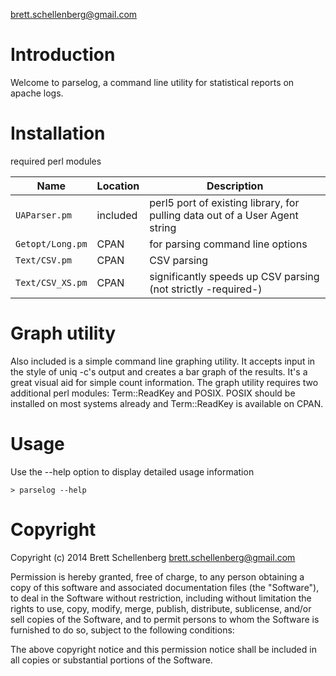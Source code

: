 brett.schellenberg@gmail.com

Introduction
============
Welcome to parselog, a command line utility for statistical reports on apache logs.

Installation
============
required perl modules

Name              | Location  | Description
------------------|-----------|------------|
`UAParser.pm`     | included  | perl5 port of existing library, for pulling data out of a User Agent string
`Getopt/Long.pm`  | CPAN      | for parsing command line options
`Text/CSV.pm`     | CPAN      | CSV parsing
`Text/CSV_XS.pm`  | CPAN      | significantly speeds up CSV parsing (not strictly -required-)


Graph utility
=============
Also included is a simple command line graphing utility. It accepts input in the style of
uniq -c's output and creates a bar graph of the results. It's a great visual aid for simple
count information. The graph utility requires two additional perl modules: Term::ReadKey and
POSIX. POSIX should be installed on most systems already and Term::ReadKey is available on CPAN.


Usage
=====
Use the --help option to display detailed usage information

    > parselog --help


Copyright
=========
Copyright (c) 2014 Brett Schellenberg <brett.schellenberg@gmail.com>

Permission is hereby granted, free of charge, to any person obtaining a copy
of this software and associated documentation files (the "Software"), to deal
in the Software without restriction, including without limitation the rights
to use, copy, modify, merge, publish, distribute, sublicense, and/or sell
copies of the Software, and to permit persons to whom the Software is
furnished to do so, subject to the following conditions:

The above copyright notice and this permission notice shall be included in
all copies or substantial portions of the Software.
